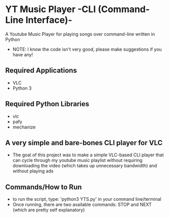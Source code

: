 # YT Music Player -CLI (Command-Line Interface)-
A Youtube Music Player for playing songs over command-line written in Python
* NOTE: I know the code isn't very good, please make suggestions if you have any!

## Required Applications
* VLC
* Python 3

## Required Python Libraries
* vlc
* pafy
* mechanize

## A very simple and bare-bones CLI player for VLC
* The goal of this project was to make a simple VLC-based CLI player that can cycle through my youtube music playlist without requiring downloading the video (which takes up unnecessary bandwidth) and without playing ads

## Commands/How to Run
* to run the script, type: 'python3 YTS.py' in your command line/terminal
* Once running, there are two available commands: STOP and NEXT (which are pretty self explanatory)
